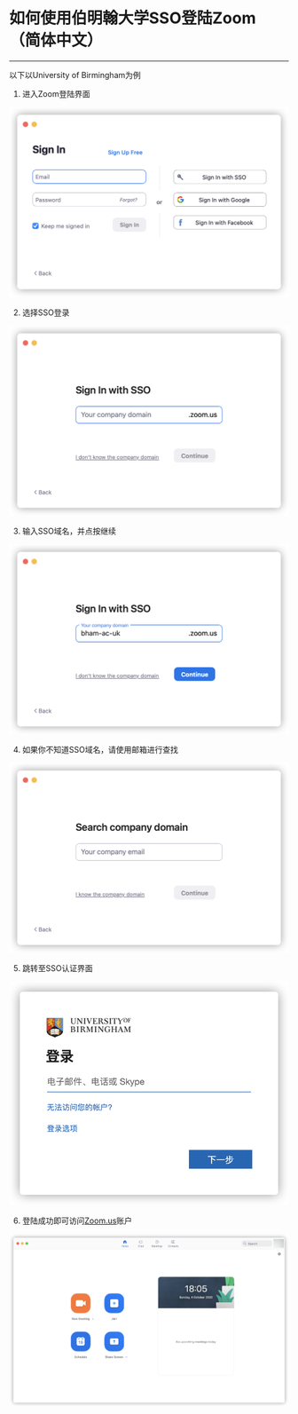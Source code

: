 # 如何使用伯明翰大学SSO登陆Zoom （简体中文）

---

以下以University of Birmingham为例

  1. 进入Zoom登陆界面
   
   ![](./1.png)
  
  2. 选择SSO登录
   
   ![](./2.png)
  
  3. 输入SSO域名，并点按继续
   
   ![](./3.png)
  
  4. 如果你不知道SSO域名，请使用邮箱进行查找

   ![](./4.png)
  
  5. 跳转至SSO认证界面
     
   ![](./5.png)

  6. 登陆成功即可访问[Zoom.us](https://zoom.us)账户
   
   ![](./6.png)